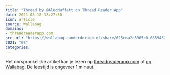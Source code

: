 ```yaml
---
title: "Thread by @AlecMuffett on Thread Reader App"
date: 2021-08-18 18:27:50
icon: article
source: Wallabag
domains:
- threadreaderapp.com
src_url: "https://wallabag.sanderdorigo.nl/share/625cea2e3965e0.08594324"
2021: "08"
categories:
---
```

Het oorspronkelijke artikel kan je lezen op [threadreaderapp.com](https://threadreaderapp.com/thread/1426275395461124108.html) of [op Wallabag](https://wallabag.sanderdorigo.nl/share/625cea2e3965e0.08594324). De leestijd is ongeveer 1 minuut.